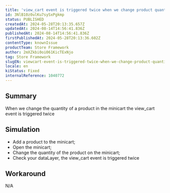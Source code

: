```yaml
---
title: 'view_cart event is triggered twice when we change product quantity in minicart'
id: 3NlB10z0ulKu7sySxPgkmp
status: PUBLISHED
createdAt: 2024-05-28T20:13:35.657Z
updatedAt: 2024-08-14T14:56:41.836Z
publishedAt: 2024-08-14T14:56:41.836Z
firstPublishedAt: 2024-05-28T20:13:36.602Z
contentType: knownIssue
productTeam: Store Framework
author: 2mXZkbi0oi061KicTExNjo
tag: Store Framework
slugEN: viewcart-event-is-triggered-twice-when-we-change-product-quantity-in-minicart
locale: en
kiStatus: Fixed
internalReference: 1040772
---
```


## Summary


When we change the quantity of a product in the minicart the view_cart event is triggered twice


##

## Simulation



- Add a product to the minicart;
- Open the minicart;
- Change the quantity of the product on the minicart;
- Check your dataLayer, the view_cart event is triggered twice


##

## Workaround


N/A




